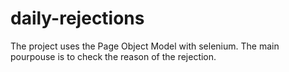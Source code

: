 # daily-rejections

The project uses the Page Object Model with selenium. 
The main pourpouse is to check the reason of the rejection.
